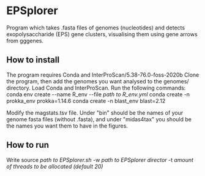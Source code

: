 # EPSplorer

Program which takes .fasta files of genomes (nucleotides) and detects exopolysaccharide (EPS) gene clusters, visualising them using gene arrows from gggenes. 

## How to install
The program requires Conda and InterProScan/5.38-76.0-foss-2020b
Clone the program, then add the genomes you want analysed to the genomes/ directory. 
Load Conda and InterProScan. Run the following commands:
conda env create --name R_env --file *path to R_env.yml*
conda create -n prokka_env prokka=1.14.6
conda create -n blast_env blast=2.12

Modify the magstats.tsv file. Under "bin" should be the names of your genome fasta files (without .fasta), and under "midas4tax" you should be the names you want them to have in the figures.

## How to run
Write source *path to EPSplorer.sh* -w *path to EPSplorer director* -t *amount of threads to be allocated (default 20)*
